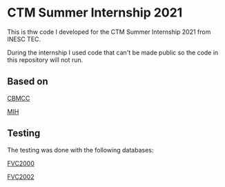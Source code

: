 # CTM Summer Internship 2021

This is thw code I developed for the CTM Summer Internship 2021 from INESC TEC.

During the internship I used code that can't be made public so the code in this repository will not run.

## Based on

[CBMCC](https://www.sciencedirect.com/science/article/pii/S0925231217316788)

[MIH](https://www.cs.toronto.edu/~norouzi/research/papers/multi_index_hashing.pdf)

## Testing

The testing was done with the following databases:

[FVC2000](http://bias.csr.unibo.it/fvc2000/databases.asp)

[FVC2002](http://bias.csr.unibo.it/fvc2002/databases.asp)

